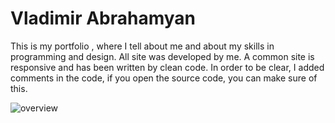 # Vladimir Abrahamyan

This is my portfolio , where I tell about me and about my skills in programming and design. All site was developed by me. A common site is responsive and has been written by clean code. In order to be clear, I added comments in the code, if you open the source code, you can make sure of this.

![overview](https://user-images.githubusercontent.com/27273529/29750383-eaa95bf6-8b4f-11e7-929c-0f275c62d942.gif)

